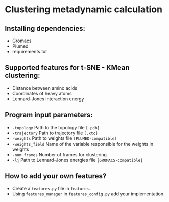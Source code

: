 # Clustering metadynamic calculation

## Installing dependencies:

- Gromacs
- Plumed
- requirements.txt

## Supported features for t-SNE - KMean clustering:

- Distance between amino acids
- Coordinates of heavy atoms
- Lennard-Jones interaction energy

## Program input parameters:

- `-topology` Path to the topology file `[.pdb]`
- `-trajectory` Path to trajectory file `[.xtc]`
- `-weights` Path to weights file `[PLUMED-compatible]`
- `-weights_field` Name of the variable responsible for the weights in weights
- `-num_frames` Number of frames for clustering
- `-lj` Path to Lennard-Jones energies file `[GROMACS-compatible]`

## How to add your own features?

- Create a `features.py` file in `features`. 
- Using `features_manager` in `features_config.py` add your implementation.